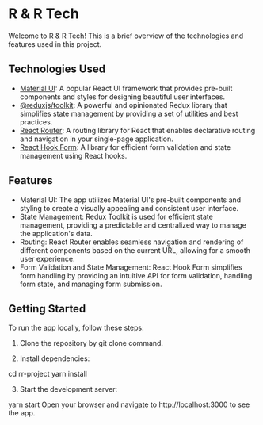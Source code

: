 # R & R Tech

Welcome to R & R Tech! This is a brief overview of the technologies and features used in this project.

## Technologies Used

- [Material UI](https://mui.com/): A popular React UI framework that provides pre-built components and styles for designing beautiful user interfaces.
- [@reduxjs/toolkit](https://redux-toolkit.js.org/): A powerful and opinionated Redux library that simplifies state management by providing a set of utilities and best practices.
- [React Router](https://reactrouter.com/): A routing library for React that enables declarative routing and navigation in your single-page application.
- [React Hook Form](https://react-hook-form.com/): A library for efficient form validation and state management using React hooks.

## Features

- Material UI: The app utilizes Material UI's pre-built components and styling to create a visually appealing and consistent user interface.
- State Management: Redux Toolkit is used for efficient state management, providing a predictable and centralized way to manage the application's data.
- Routing: React Router enables seamless navigation and rendering of different components based on the current URL, allowing for a smooth user experience.
- Form Validation and State Management: React Hook Form simplifies form handling by providing an intuitive API for form validation, handling form state, and managing form submission.

## Getting Started

To run the app locally, follow these steps:

1. Clone the repository by git clone command.

2. Install dependencies:

cd rr-project
yarn install


3. Start the development server:

yarn start
Open your browser and navigate to http://localhost:3000 to see the app.

